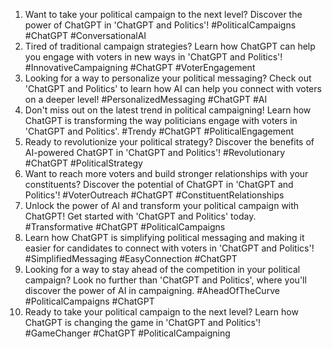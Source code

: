 1. Want to take your political campaign to the next level? Discover the power of ChatGPT in 'ChatGPT and Politics'! #PoliticalCampaigns #ChatGPT #ConversationalAI
2. Tired of traditional campaign strategies? Learn how ChatGPT can help you engage with voters in new ways in 'ChatGPT and Politics'! #InnovativeCampaigning #ChatGPT #VoterEngagement
3. Looking for a way to personalize your political messaging? Check out 'ChatGPT and Politics' to learn how AI can help you connect with voters on a deeper level! #PersonalizedMessaging #ChatGPT #AI
4. Don't miss out on the latest trend in political campaigning! Learn how ChatGPT is transforming the way politicians engage with voters in 'ChatGPT and Politics'. #Trendy #ChatGPT #PoliticalEngagement
5. Ready to revolutionize your political strategy? Discover the benefits of AI-powered ChatGPT in 'ChatGPT and Politics'! #Revolutionary #ChatGPT #PoliticalStrategy
6. Want to reach more voters and build stronger relationships with your constituents? Discover the potential of ChatGPT in 'ChatGPT and Politics'! #VoterOutreach #ChatGPT #ConstituentRelationships
7. Unlock the power of AI and transform your political campaign with ChatGPT! Get started with 'ChatGPT and Politics' today. #Transformative #ChatGPT #PoliticalCampaigns
8. Learn how ChatGPT is simplifying political messaging and making it easier for candidates to connect with voters in 'ChatGPT and Politics'! #SimplifiedMessaging #EasyConnection #ChatGPT
9. Looking for a way to stay ahead of the competition in your political campaign? Look no further than 'ChatGPT and Politics', where you'll discover the power of AI in campaigning. #AheadOfTheCurve #PoliticalCampaigns #ChatGPT
10. Ready to take your political campaign to the next level? Learn how ChatGPT is changing the game in 'ChatGPT and Politics'! #GameChanger #ChatGPT #PoliticalCampaigning
